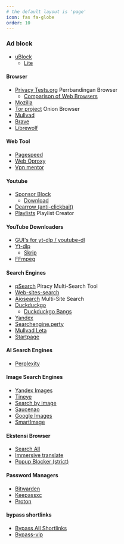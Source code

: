 ```yaml
---
# the default layout is 'page'
icon: fas fa-globe
order: 10
---
```


### Ad block
- [uBlock](https://github.com/gorhill/uBlock)
  - [Lite](https://github.com/uBlockOrigin/uBOL-home)

#### Browser
- [Privacy Tests.org](https://privacytests.org/) Perrbandingan Browser
  - [Comparison of Web Browsers](https://eylenburg.github.io/browser_comparison.htm)
- [Mozilla](https://www.mozilla.org/)
- [Tor project](https://www.torproject.org/) Onion Browser
- [Mullvad](https://mullvad.net/en/browser)
- [Brave](https://brave.com/)
- [Librewolf](https://librewolf.net/)

#### Web Tool
- [Pagespeed](https://pagespeed.web.dev/)
- [Web Oproxy](https://weboproxy.com/)
- [Vpn mentor](https://www.vpnmentor.com/tools/ip-leak-test-vpns-tor/)

#### Youtube
- [Sponsor Block](https://sponsor.ajay.app/)
  - [Download](https://mchangrh.github.io/sb.js/)
- [Dearrow (anti-clickbait)](https://dearrow.ajay.app/)
- [Playlists](https://playlists.at/) Playlist Creator

#### YouTube Downloaders
- [GUI's for yt-dlp / youtube-dl](https://www.reddit.com/r/youtubedl/wiki/info-guis)
- [Yt-dlp](https://github.com/yt-dlp/yt-dlp)
  - [Skrip](https://github.com/TheFrenchGhosty/TheFrenchGhostys-Ultimate-YouTube-DL-Scripts-Collection)
- [FFmpeg](https://www.ffmpeg.org/)

#### Search Engines
- [pSearch](https://serjsx.github.io/wpSearch/) Piracy Multi-Search Tool
- [Web-sites-search](https://web-sites-search.web.app/)
- [Aiosearch](https://www.aiosearch.com/) Multi-Site Search
- [Duckduckgo](https://start.duckduckgo.com/)
  - [Duckduckgo Bangs](https://duckduckgo.com/bangs)
- [Yandex](https://yandex.com/)
- [Searchengine.perty](https://searchengine.party/)
- [Mullvad Leta](https://leta.mullvad.net/)
- [Startpage](https://www.startpage.com/)

#### AI Search Engines
- [Perplexity](https://www.perplexity.ai/)

#### Image Search Engines
- [Yandex Images](https://yandex.com/images/)
- [Tineye](https://tineye.com/)
- [Search by image](https://github.com/dessant/search-by-image)
- [Saucenao](https://saucenao.com/)
- [Google Images](https://www.google.com/?olud)
- [SmartImage](https://github.com/Decimation/SmartImage)

#### Ekstensi Browser
- [Search All](https://chromewebstore.google.com/detail/kpdkbemdpepjjppbfgeapjienologapa?utm_source=item-share-cb)
- [Immersive translate](https://immersivetranslate.com/)
- [Popup Blocker (strict)](https://github.com/schomery/popup-blocker)

#### Password Managers
- [Bitwarden](https://bitwarden.com/)
- [Keepassxc](https://keepassxc.org/)
- [Proton](https://proton.me/pass)

#### bypass shortlinks
- [Bypass All Shortlinks](https://codeberg.org/Amm0ni4/bypass-all-shortlinks-debloated/)
- [Bypass-vip](https://github.com/bypass-vip/userscript/raw/refs/heads/main/bypass-vip.user.js)
